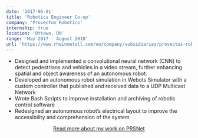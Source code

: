 ```yaml
---
date: '2017-05-01'
title: 'Robotics Engineer Co-op'
company: 'Provectus Robotics'
internship: true
location: 'Ottawa, ON'
range: 'May 2017 - August 2018'
url: 'https://www.rheinmetall.com/en/company/subsidiaries/provectus-robotics-solutions'
---
```


- Designed and implemented a convolutional neural network (CNN) to detect pedestrians and vehicles in a video stream, further enhancing spatial and object awareness of an autonomous robot.
- Developed an autonomous robot simulation in Webots Simulator with a custom controller that published and received data to a UDP Multicast Network
- Wrote Bash Scripts to improve installation and archiving of robotic control software
- Redesigned an autonomous robot’s electrical layout to improve the accessibility and comprehension of the system

<a href="/archive/prsnet"><p style="text-align:center">Read more about my work on PRSNet</p></a>
